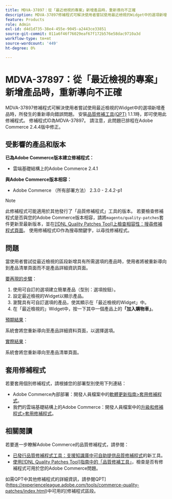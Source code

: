 ```yaml
---
title: MDVA-37897：從「最近檢視的專案」新增產品時，重新導向不正確
description: MDVA-37897修補程式可解決使用者嘗試使用最近檢視的Widget中的選項新增產品時，所發生的重新導向錯誤問題。 安裝[Quality Patches Tool (QPT)](https://experienceleague.adobe.com/en/docs/commerce-operations/tools/quality-patches-tool/quality-patches-tool-to-self-serve-quality-patches) 1.1.1後，即可使用此修補程式。 修補程式ID為MDVA-37897。 請注意，此問題已排程在Adobe Commerce 2.4.4版中修正。
feature: Products
role: Admin
exl-id: d4d1d735-38e4-455e-9045-a2443ce33851
source-git-commit: 011a6f46f76029eaf67f172b576e58dac9710a3d
workflow-type: tm+mt
source-wordcount: '449'
ht-degree: 0%

---
```


# MDVA-37897：從「最近檢視的專案」新增產品時，重新導向不正確

MDVA-37897修補程式可解決使用者嘗試使用最近檢視的Widget中的選項新增產品時，所發生的重新導向錯誤問題。 安裝[品質修補工具(QPT)](https://experienceleague.adobe.com/en/docs/commerce-operations/tools/quality-patches-tool/quality-patches-tool-to-self-serve-quality-patches) 1.1.1時，即可使用此修補程式。 修補程式ID為MDVA-37897。 請注意，此問題已排程在Adobe Commerce 2.4.4版中修正。

## 受影響的產品和版本

**已為Adobe Commerce版本建立修補程式：**

* 雲端基礎結構上的Adobe Commerce 2.4.1

**與Adobe Commerce版本相容：**

* Adobe Commerce （所有部署方法） 2.3.0 - 2.4.2-p1

>[!NOTE]
>
>此修補程式可能適用於其他發行了「品質修補程式」工具的版本。 若要檢查修補程式是否與您的Adobe Commerce版本相容，請將`magento/quality-patches`套件更新至最新版本，並在[[!DNL Quality Patches Tool]上檢查相容性：搜尋修補程式頁面](https://experienceleague.adobe.com/en/docs/commerce-operations/tools/quality-patches-tool/quality-patches-tool-to-self-serve-quality-patches)。 使用修補程式ID作為搜尋關鍵字，以尋找修補程式。

## 問題

當使用者嘗試從最近檢視的區段新增具有所需選項的產品時，使用者將被重新導向到產品清單頁面而不是產品詳細資訊頁面。

<u>要再現的步驟</u>：

1. 使用可自訂的選項建立簡單產品（型別：選項按鈕）。
1. 設定最近檢視的Widget以顯示產品。
1. 瀏覽具有可自訂選項的產品，使其顯示在「最近檢視的Widget」中。
1. 在「最近檢視的」Widget中，按一下其中一個產品上的&#x200B;**「加入購物車」**。

<u>預期結果</u>：

系統會將您重新導向至產品詳細資料頁面，以選擇選項。

<u>實際結果</u>：

系統會將您重新導向至產品清單頁面。

## 套用修補程式

若要套用個別修補程式，請根據您的部署型別使用下列連結：

* Adobe Commerce內部部署：開發人員檔案中的[軟體更新指南>套用修補程式](https://experienceleague.adobe.com/en/docs/commerce-operations/tools/quality-patches-tool/usage)。
* 我們的雲端基礎結構上的Adobe Commerce：開發人員檔案中的[升級和修補程式>套用修補程式](https://experienceleague.adobe.com/en/docs/commerce-cloud-service/user-guide/develop/upgrade/apply-patches)。

## 相關閱讀

若要進一步瞭解Adobe Commerce的品質修補程式，請參閱：

* [已發行品質修補程式工具：支援知識庫中可自助提供品質修補程式](https://experienceleague.adobe.com/en/docs/commerce-operations/tools/quality-patches-tool/quality-patches-tool-to-self-serve-quality-patches)的新工具。
* [使用[!DNL Quality Patches Tool]指南中的「品質修補工具」](/help/tools/quality-patches-tool/patches-available-in-qpt/check-patch-for-magento-issue-with-magento-quality-patches.md)，檢查是否有修補程式可用於您的Adobe Commerce問題。

如需QPT中其他修補程式的詳細資訊，請參閱QPT](https://experienceleague.adobe.com/tools/commerce-quality-patches/index.html)中可用的[修補程式區段。
